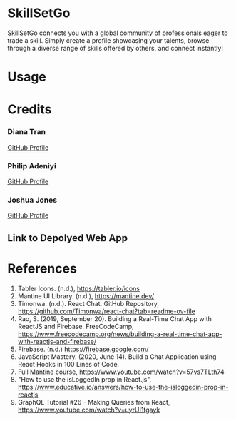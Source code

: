 # SkillSetGo
SkillSetGo connects you with a global community of professionals eager to trade a skill. 
Simply create a profile showcasing your talents, browse through a diverse range of skills offered by others, and connect instantly!

# Usage



# Credits

### Diana Tran
[GitHub Profile](https://github.com/dtran44)

### Philip Adeniyi
[GitHub Profile](https://github.com/ocean-8)

### Joshua Jones 
[GitHub Profile](https://github.com/j0shuaj0nes)

## Link to Depolyed Web App

# References 

1. Tabler Icons. (n.d.), https://tabler.io/icons
2. Mantine UI Library. (n.d.), https://mantine.dev/
3. Timonwa. (n.d.). React Chat. GitHub Repository, https://github.com/Timonwa/react-chat?tab=readme-ov-file
4. Rao, S. (2019, September 20). Building a Real-Time Chat App with ReactJS and Firebase. FreeCodeCamp, https://www.freecodecamp.org/news/building-a-real-time-chat-app-with-reactjs-and-firebase/
5. Firebase. (n.d.) https://firebase.google.com/
6. JavaScript Mastery. (2020, June 14). Build a Chat Application using React Hooks in 100 Lines of Code. 
7. Full Mantine course, https://www.youtube.com/watch?v=57vs7TLth74
8. "How to use the isLoggedIn prop in React.js", https://www.educative.io/answers/how-to-use-the-isloggedin-prop-in-reactjs
8. GraphQL Tutorial #26 - Making Queries from React, https://www.youtube.com/watch?v=uyrUI1tgayk

